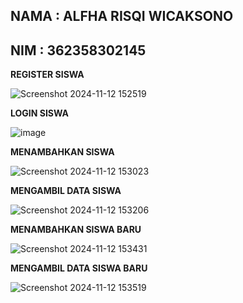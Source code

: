 ## NAMA : ALFHA RISQI WICAKSONO
## NIM : 362358302145

**REGISTER SISWA**

![Screenshot 2024-11-12 152519](https://github.com/user-attachments/assets/00bce938-65e9-47f6-b4be-5d99522317d3)

**LOGIN SISWA**

![image](https://github.com/user-attachments/assets/81b0f50e-587f-420f-b189-ccc503288f9f)

**MENAMBAHKAN SISWA**

![Screenshot 2024-11-12 153023](https://github.com/user-attachments/assets/745fa3f2-6d69-4838-bb07-1b98d14ffdc2)

**MENGAMBIL DATA SISWA**

![Screenshot 2024-11-12 153206](https://github.com/user-attachments/assets/7696a5e7-10cd-486c-876d-e5843d98921f)

**MENAMBAHKAN SISWA BARU**

![Screenshot 2024-11-12 153431](https://github.com/user-attachments/assets/181fdded-9f1e-45fc-b402-7695d1316aab)

**MENGAMBIL DATA SISWA BARU**

![Screenshot 2024-11-12 153519](https://github.com/user-attachments/assets/0d0fcff4-c5fc-4fb5-80d2-98a046dddfd9)
